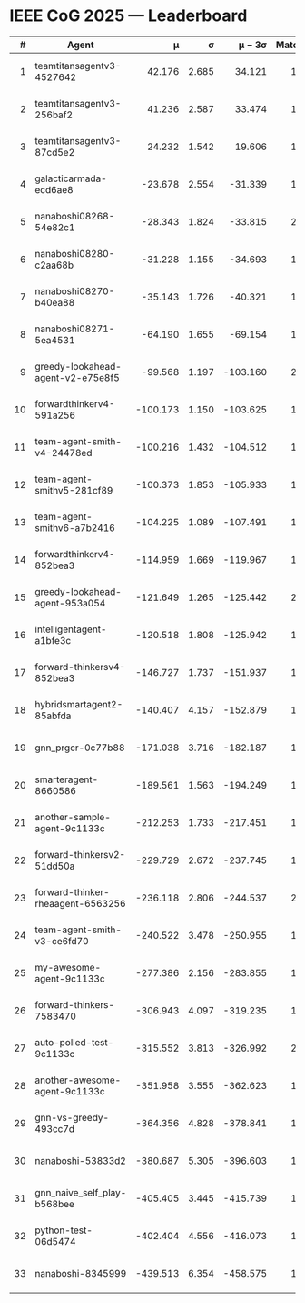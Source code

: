 # IEEE CoG 2025 — Leaderboard

| # | Agent | μ | σ | μ − 3σ | Matches | Updated |
|---:|---|---:|---:|---:|---:|---|
| 1 | teamtitansagentv3-4527642 | 42.176 | 2.685 | 34.121 | 1640 | 2025-09-01 09:21 |
| 2 | teamtitansagentv3-256baf2 | 41.236 | 2.587 | 33.474 | 1998 | 2025-09-01 09:21 |
| 3 | teamtitansagentv3-87cd5e2 | 24.232 | 1.542 | 19.606 | 1818 | 2025-09-01 09:21 |
| 4 | galacticarmada-ecd6ae8 | -23.678 | 2.554 | -31.339 | 1780 | 2025-09-01 09:21 |
| 5 | nanaboshi08268-54e82c1 | -28.343 | 1.824 | -33.815 | 2080 | 2025-09-01 09:21 |
| 6 | nanaboshi08280-c2aa68b | -31.228 | 1.155 | -34.693 | 1880 | 2025-09-01 09:21 |
| 7 | nanaboshi08270-b40ea88 | -35.143 | 1.726 | -40.321 | 1860 | 2025-09-01 09:21 |
| 8 | nanaboshi08271-5ea4531 | -64.190 | 1.655 | -69.154 | 1760 | 2025-09-01 09:21 |
| 9 | greedy-lookahead-agent-v2-e75e8f5 | -99.568 | 1.197 | -103.160 | 2150 | 2025-09-01 09:21 |
| 10 | forwardthinkerv4-591a256 | -100.173 | 1.150 | -103.625 | 1438 | 2025-09-01 09:21 |
| 11 | team-agent-smith-v4-24478ed | -100.216 | 1.432 | -104.512 | 1640 | 2025-09-01 09:21 |
| 12 | team-agent-smithv5-281cf89 | -100.373 | 1.853 | -105.933 | 1820 | 2025-09-01 09:21 |
| 13 | team-agent-smithv6-a7b2416 | -104.225 | 1.089 | -107.491 | 1960 | 2025-09-01 09:21 |
| 14 | forwardthinkerv4-852bea3 | -114.959 | 1.669 | -119.967 | 1667 | 2025-09-01 09:21 |
| 15 | greedy-lookahead-agent-953a054 | -121.649 | 1.265 | -125.442 | 2090 | 2025-09-01 09:21 |
| 16 | intelligentagent-a1bfe3c | -120.518 | 1.808 | -125.942 | 1574 | 2025-09-01 09:21 |
| 17 | forward-thinkersv4-852bea3 | -146.727 | 1.737 | -151.937 | 1338 | 2025-09-01 09:21 |
| 18 | hybridsmartagent2-85abfda | -140.407 | 4.157 | -152.879 | 1480 | 2025-09-01 09:21 |
| 19 | gnn_prgcr-0c77b88 | -171.038 | 3.716 | -182.187 | 1600 | 2025-09-01 09:21 |
| 20 | smarteragent-8660586 | -189.561 | 1.563 | -194.249 | 1549 | 2025-09-01 09:21 |
| 21 | another-sample-agent-9c1133c | -212.253 | 1.733 | -217.451 | 1980 | 2025-09-01 09:21 |
| 22 | forward-thinkersv2-51dd50a | -229.729 | 2.672 | -237.745 | 1660 | 2025-09-01 09:21 |
| 23 | forward-thinker-rheaagent-6563256 | -236.118 | 2.806 | -244.537 | 2020 | 2025-09-01 09:21 |
| 24 | team-agent-smith-v3-ce6fd70 | -240.522 | 3.478 | -250.955 | 1580 | 2025-09-01 09:21 |
| 25 | my-awesome-agent-9c1133c | -277.386 | 2.156 | -283.855 | 1720 | 2025-09-01 09:21 |
| 26 | forward-thinkers-7583470 | -306.943 | 4.097 | -319.235 | 1960 | 2025-09-01 09:21 |
| 27 | auto-polled-test-9c1133c | -315.552 | 3.813 | -326.992 | 2040 | 2025-09-01 09:21 |
| 28 | another-awesome-agent-9c1133c | -351.958 | 3.555 | -362.623 | 1960 | 2025-09-01 09:21 |
| 29 | gnn-vs-greedy-493cc7d | -364.356 | 4.828 | -378.841 | 1940 | 2025-09-01 09:21 |
| 30 | nanaboshi-53833d2 | -380.687 | 5.305 | -396.603 | 1780 | 2025-09-01 09:21 |
| 31 | gnn_naive_self_play-b568bee | -405.405 | 3.445 | -415.739 | 1020 | 2025-09-01 09:21 |
| 32 | python-test-06d5474 | -402.404 | 4.556 | -416.073 | 1560 | 2025-09-01 09:21 |
| 33 | nanaboshi-8345999 | -439.513 | 6.354 | -458.575 | 1620 | 2025-09-01 09:21 |
